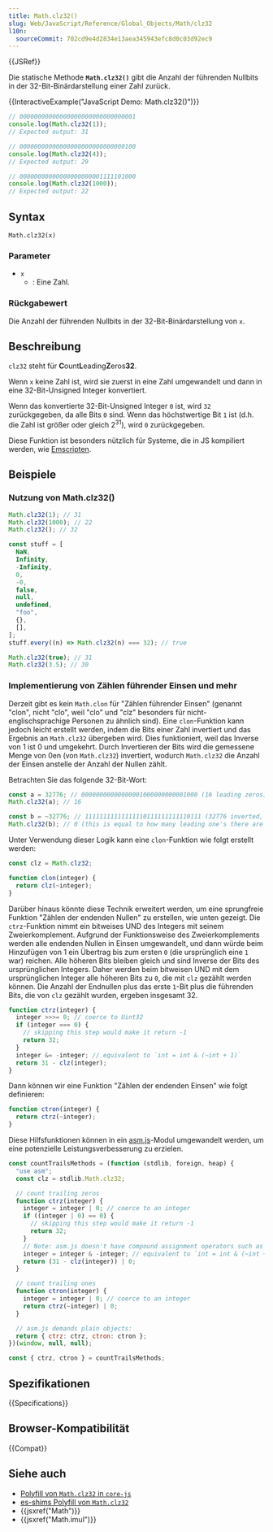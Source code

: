 ```yaml
---
title: Math.clz32()
slug: Web/JavaScript/Reference/Global_Objects/Math/clz32
l10n:
  sourceCommit: 702cd9e4d2834e13aea345943efc8d0c03d92ec9
---
```


{{JSRef}}

Die statische Methode **`Math.clz32()`** gibt die Anzahl der führenden Nullbits in der 32-Bit-Binärdarstellung einer Zahl zurück.

{{InteractiveExample("JavaScript Demo: Math.clz32()")}}

```js interactive-example
// 00000000000000000000000000000001
console.log(Math.clz32(1));
// Expected output: 31

// 00000000000000000000000000000100
console.log(Math.clz32(4));
// Expected output: 29

// 00000000000000000000001111101000
console.log(Math.clz32(1000));
// Expected output: 22
```

## Syntax

```js-nolint
Math.clz32(x)
```

### Parameter

- `x`
  - : Eine Zahl.

### Rückgabewert

Die Anzahl der führenden Nullbits in der 32-Bit-Binärdarstellung von `x`.

## Beschreibung

`clz32` steht für **C**ount**L**eading**Z**eros**32**.

Wenn `x` keine Zahl ist, wird sie zuerst in eine Zahl umgewandelt und dann in eine 32-Bit-Unsigned Integer konvertiert.

Wenn das konvertierte 32-Bit-Unsigned Integer `0` ist, wird `32` zurückgegeben, da alle Bits `0` sind. Wenn das höchstwertige Bit `1` ist (d.h. die Zahl ist größer oder gleich 2<sup>31</sup>), wird `0` zurückgegeben.

Diese Funktion ist besonders nützlich für Systeme, die in JS kompiliert werden, wie [Emscripten](https://emscripten.org/).

## Beispiele

### Nutzung von Math.clz32()

```js
Math.clz32(1); // 31
Math.clz32(1000); // 22
Math.clz32(); // 32

const stuff = [
  NaN,
  Infinity,
  -Infinity,
  0,
  -0,
  false,
  null,
  undefined,
  "foo",
  {},
  [],
];
stuff.every((n) => Math.clz32(n) === 32); // true

Math.clz32(true); // 31
Math.clz32(3.5); // 30
```

### Implementierung von Zählen führender Einsen und mehr

Derzeit gibt es kein `Math.clon` für "Zählen führender Einsen" (genannt "clon", nicht "clo", weil "clo" und "clz" besonders für nicht-englischsprachige Personen zu ähnlich sind). Eine `clon`-Funktion kann jedoch leicht erstellt werden, indem die Bits einer Zahl invertiert und das Ergebnis an `Math.clz32` übergeben wird. Dies funktioniert, weil das Inverse von 1 ist 0 und umgekehrt. Durch Invertieren der Bits wird die gemessene Menge von 0en (von `Math.clz32`) invertiert, wodurch `Math.clz32` die Anzahl der Einsen anstelle der Anzahl der Nullen zählt.

Betrachten Sie das folgende 32-Bit-Wort:

```js
const a = 32776; // 00000000000000001000000000001000 (16 leading zeros)
Math.clz32(a); // 16

const b = ~32776; // 11111111111111110111111111110111 (32776 inverted, 0 leading zeros)
Math.clz32(b); // 0 (this is equal to how many leading one's there are in a)
```

Unter Verwendung dieser Logik kann eine `clon`-Funktion wie folgt erstellt werden:

```js
const clz = Math.clz32;

function clon(integer) {
  return clz(~integer);
}
```

Darüber hinaus könnte diese Technik erweitert werden, um eine sprungfreie Funktion "Zählen der endenden Nullen" zu erstellen, wie unten gezeigt. Die `ctrz`-Funktion nimmt ein bitweises UND des Integers mit seinem Zweierkomplement. Aufgrund der Funktionsweise des Zweierkomplements werden alle endenden Nullen in Einsen umgewandelt, und dann würde beim Hinzufügen von 1 ein Übertrag bis zum ersten `0` (die ursprünglich eine `1` war) reichen. Alle höheren Bits bleiben gleich und sind Inverse der Bits des ursprünglichen Integers. Daher werden beim bitweisen UND mit dem ursprünglichen Integer alle höheren Bits zu `0`, die mit `clz` gezählt werden können. Die Anzahl der Endnullen plus das erste `1`-Bit plus die führenden Bits, die von `clz` gezählt wurden, ergeben insgesamt 32.

```js
function ctrz(integer) {
  integer >>>= 0; // coerce to Uint32
  if (integer === 0) {
    // skipping this step would make it return -1
    return 32;
  }
  integer &= -integer; // equivalent to `int = int & (~int + 1)`
  return 31 - clz(integer);
}
```

Dann können wir eine Funktion "Zählen der endenden Einsen" wie folgt definieren:

```js
function ctron(integer) {
  return ctrz(~integer);
}
```

Diese Hilfsfunktionen können in ein [asm.js](/de/docs/Games/Tools/asm.js)-Modul umgewandelt werden, um eine potenzielle Leistungsverbesserung zu erzielen.

```js
const countTrailsMethods = (function (stdlib, foreign, heap) {
  "use asm";
  const clz = stdlib.Math.clz32;

  // count trailing zeros
  function ctrz(integer) {
    integer = integer | 0; // coerce to an integer
    if ((integer | 0) == 0) {
      // skipping this step would make it return -1
      return 32;
    }
    // Note: asm.js doesn't have compound assignment operators such as &=
    integer = integer & -integer; // equivalent to `int = int & (~int + 1)`
    return (31 - clz(integer)) | 0;
  }

  // count trailing ones
  function ctron(integer) {
    integer = integer | 0; // coerce to an integer
    return ctrz(~integer) | 0;
  }

  // asm.js demands plain objects:
  return { ctrz: ctrz, ctron: ctron };
})(window, null, null);

const { ctrz, ctron } = countTrailsMethods;
```

## Spezifikationen

{{Specifications}}

## Browser-Kompatibilität

{{Compat}}

## Siehe auch

- [Polyfill von `Math.clz32` in `core-js`](https://github.com/zloirock/core-js#ecmascript-math)
- [es-shims Polyfill von `Math.clz32`](https://www.npmjs.com/package/math.clz32)
- {{jsxref("Math")}}
- {{jsxref("Math.imul")}}
